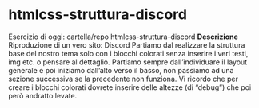 # htmlcss-struttura-discord
Esercizio di oggi:
cartella/repo htmlcss-struttura-discord
**Descrizione**
Riproduzione di un vero sito: Discord
Partiamo dal realizzare la struttura base del nostro tema solo con i blocchi colorati senza inserire i veri testi, img etc. o pensare al dettaglio.
Partiamo sempre dall’individuare il layout generale e poi iniziamo dall’alto verso il basso, non passiamo ad una sezione successiva se la precedente non funziona.
Vi ricordo che per creare i blocchi colorati dovrete inserire delle altezze (di “debug”) che poi però andratto levate.